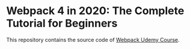 # Webpack 4 in 2020: The Complete Tutorial for Beginners

This repository contains the source code of [Webpack Udemy Course](https://www.udemy.com/course/webpack-from-beginner-to-advanced/).
